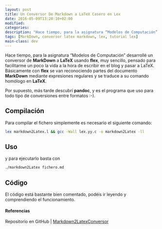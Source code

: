 ```yaml
---
layout: post
title: Un Conversor De Markdown a LaTeX Casero en Lex
date: 2016-05-09T13:20:10+02:00
modified:
categories:
description: "Hace tiempo, para la asignatura “Modelos de Computación” desarrollé un conversor de MarkDown a LaTeX usando flex. Básicamente con flex se van reconociendo partes del documento MarkDown mediante expresiones regulares y se traduce a su comando homólogo en LaTeX."
tags: [MarkDown, conversor latex markdown, lex, tutorial lex]
main-class: dev
---
```


Hace tiempo, para la asignatura “Modelos de Computación” desarrollé un conversor de __MarkDown__  a __LaTeX__ usando __flex__, muy sencillo, pensado para facilitarme un poco la vida a la hora de escribir en el blog y pasar a LaTeX. Básicamente con __flex__ se van reconociendo partes del documento __MarkDown__ mediante expresiones regulares y se traduce a su comando homólogo en __LaTeX__.

Por supuesto, más tarde descubrí __pandoc__, y es el programa que uso para todo tipo de conversiones entre formatos :-).

<!--ad-->

## Compilación

Para compilar el fichero simplemente es necesario el siguiente comando:

```bash
lex markdown2Latex.l && gcc -Wall lex.yy.c -o markdown2Latex -ll
```

## Uso

y para ejecutarlo basta con

```bash
./markdown2Latex fichero.md
```

## Código

El código está bastante bien comentado, podéis ir leyendo y comprendiendo el funcionamiento.

<script src="https://gist.github.com/algui91/c285d73fc0fb113d3ea83dae29fd45a3.js"></script>

#### Referencias

Repositorio en GitHub \| [Markdown2LatexConversor](https://github.com/algui91/Markdown2LatexConversor "Markdown2LatexConversor")
